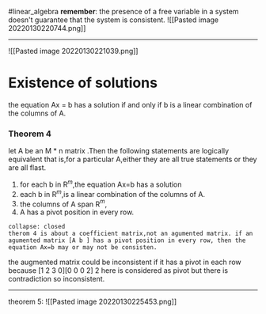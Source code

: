 #linear_algebra 
**remember**:
the presence of a free variable in a system doesn't guarantee that the system is consistent.
![[Pasted image 20220130220744.png]]
****
![[Pasted image 20220130221039.png]]
# Existence of solutions
the equation Ax = b has a solution if and only if b is a linear combination of the columns of A.
### Theorem 4
let A be an M * n matrix .Then the following statements are logically equivalent that is,for  a particular A,either they are all true statements or they are all flast. 
1. for each b in R$^m$,the equation Ax=b has a solution
2. each b in R$^m$,is a linear combination of the columns of A.
3. the columns of A span R$^m$,
4. A has a pivot position in every row.
```ad-warning
collapse: closed
therom 4 is about a coefficient matrix,not an agumented matrix. if an agumented matrix [A b ] has a pivot position in every row, then the equation Ax=b may or may not be consisten.
```
the augmented matrix could be inconsistent if it has a pivot in each row because \[1 2 3 0]\[0 0 0 2] 2 here is considered as pivot but there is contradiction so inconsistent.
****
theorem 5:
![[Pasted image 20220130225453.png]]

